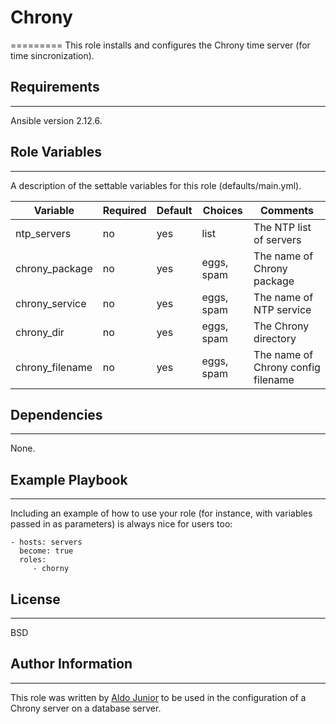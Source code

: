 # Chrony
=========
This role installs and configures the Chrony time server (for time sincronization).

## Requirements
------------

Ansible version 2.12.6.

## Role Variables
--------------

A description of the settable variables for this role (defaults/main.yml).

| Variable                | Required | Default | Choices                   | Comments                                 |
|-------------------------|----------|---------|---------------------------|------------------------------------------|
| ntp_servers             | no      | yes      | list                      | The NTP list of servers                  |
| chrony_package          | no      | yes      | eggs, spam                | The name of Chrony package               |
| chrony_service          | no      | yes      | eggs, spam                | The name of NTP service                  |
| chrony_dir              | no      | yes      | eggs, spam                | The Chrony directory                     |
| chrony_filename         | no      | yes      | eggs, spam                | The name of Chrony config filename       |

## Dependencies
------------

None.

## Example Playbook
----------------

Including an example of how to use your role (for instance, with variables passed in as parameters) is always nice for users too:

    - hosts: servers
      become: true
      roles:
         - chorny

## License
-------

BSD

## Author Information
------------------

This role was written by [Aldo Junior](https://github.com/aldoribeirojr) to be used in the configuration of a Chrony server on a database server.